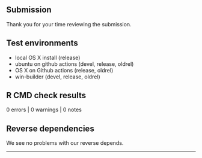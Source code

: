 ## Submission

Thank you for your time reviewing the submission.

## Test environments
* local OS X install (release)
* ubuntu on github actions (devel, release, oldrel)
* OS X on Github actions (release, oldrel)
* win-builder (devel, release, oldrel)

## R CMD check results

0 errors | 0 warnings | 0 notes

## Reverse dependencies

We see no problems with our reverse depends.

---
  